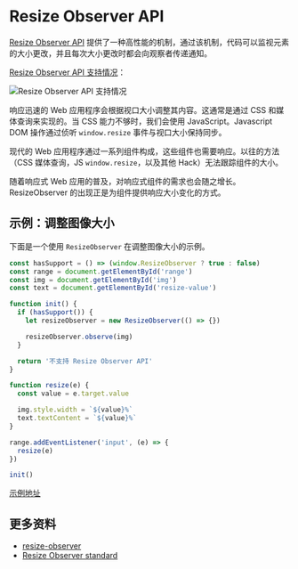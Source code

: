# Resize Observer API

[Resize Observer API](https://developer.mozilla.org/en-US/docs/Web/API/Resize_Observer_API) 提供了一种高性能的机制，通过该机制，代码可以监视元素的大小更改，并且每次大小更改时都会向观察者传递通知。

[Resize Observer API 支持情况](https://caniuse.com/?search=Resize%20Observer%20API)：

![Resize Observer API 支持情况](https://upload-images.jianshu.io/upload_images/18281896-a8f6e24e0ffffbf2.png?imageMogr2/auto-orient/strip%7CimageView2/2/w/1240)

响应迅速的 Web 应用程序会根据视口大小调整其内容。这通常是通过 CSS 和媒体查询来实现的。当 CSS 能力不够时，我们会使用 JavaScript。Javascript DOM 操作通过侦听 `window.resize` 事件与视口大小保持同步。

现代的 Web 应用程序通过一系列组件构成，这些组件也需要响应。以往的方法（CSS 媒体查询，JS `window.resize`，以及其他 Hack）无法跟踪组件的大小。

随着响应式 Web 应用的普及，对响应式组件的需求也会随之增长。ResizeObserver 的出现正是为组件提供响应大小变化的方式。

## 示例：调整图像大小

下面是一个使用 `ResizeObserver` 在调整图像大小的示例。

```js
const hasSupport = () => (window.ResizeObserver ? true : false)
const range = document.getElementById('range')
const img = document.getElementById('img')
const text = document.getElementById('resize-value')

function init() {
  if (hasSupport()) {
    let resizeObserver = new ResizeObserver(() => {})

    resizeObserver.observe(img)
  }

  return '不支持 Resize Observer API'
}

function resize(e) {
  const value = e.target.value

  img.style.width = `${value}%`
  text.textContent = `${value}%`
}

range.addEventListener('input', (e) => {
  resize(e)
})

init()
```

[示例地址](https://codepen.io/lio-zero/pen/poLvXde)

## 更多资料

- [resize-observer](https://github.com/WICG/resize-observer)
- [Resize Observer standard](https://drafts.csswg.org/resize-observer/)
